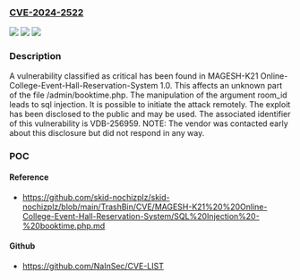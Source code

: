 ### [CVE-2024-2522](https://cve.mitre.org/cgi-bin/cvename.cgi?name=CVE-2024-2522)
![](https://img.shields.io/static/v1?label=Product&message=Online-College-Event-Hall-Reservation-System&color=blue)
![](https://img.shields.io/static/v1?label=Version&message=%3D%201.0%20&color=brighgreen)
![](https://img.shields.io/static/v1?label=Vulnerability&message=CWE-89%20SQL%20Injection&color=brighgreen)

### Description

A vulnerability classified as critical has been found in MAGESH-K21 Online-College-Event-Hall-Reservation-System 1.0. This affects an unknown part of the file /admin/booktime.php. The manipulation of the argument room_id leads to sql injection. It is possible to initiate the attack remotely. The exploit has been disclosed to the public and may be used. The associated identifier of this vulnerability is VDB-256959. NOTE: The vendor was contacted early about this disclosure but did not respond in any way.

### POC

#### Reference
- https://github.com/skid-nochizplz/skid-nochizplz/blob/main/TrashBin/CVE/MAGESH-K21%20%20Online-College-Event-Hall-Reservation-System/SQL%20Injection%20-%20booktime.php.md

#### Github
- https://github.com/NaInSec/CVE-LIST

